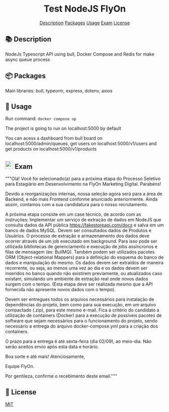<h1 align="center">Test NodeJS FlyOn</h1>

<div align="center">
<a href="#description">Description</a>
<a href="#packages">Packages</a>
<a href="#usage">Usage</a>
<a href="#exam">Exam</a>
<a href="#license">License</a>
</div>

<h2 id="description">📚 Description</h2>
NodeJs Typescript API using bull, Docker Compose and Redis for make async queue process

<h2 id="packages">📦 Packages</h2>
Main libraries: bull, typeorm, express, dotenv, axios

<h2 id="usage">🚀 Usage</h2>

Run command: `docker compose up`

The project is going to run on localhost:5000 by default

You can acess a dashboard from bull board on localhost:5000/admin/queues, get users on localhost:5000/v1/users and get products on localhost:5000/v1/products

<h2 id="exam"><img src="https://www.webfx.com/wp-content/themes/fx/assets/img/tools/emoji-cheat-sheet/graphics/emojis/memo.png" width="25"/> Exam</h2>

<p>"""Olá! Você foi selecionado(a) para a próxima etapa do Processo Seletivo para Estagiário em Desenvolvimento na FlyOn Marketing Digital. Parabéns!

Devido a reorganizações internas, nossa seleção agora será para a área de Backend, e não mais Frontend conforme anunciado anteriormente. Ainda assim, contamos com a sua candidatura para o nosso recrutamento.

A próxima etapa consiste em um case técnico, de acordo com as instruções:
Implementar um serviço de extração de dados em NodeJS que consulta dados da API pública https://fakestoreapi.com/docs e salva em um banco de dados MySQL. Devem ser consultados dados de Produtos e Usuários.
O processo de extração e armazenamento dos dados deve ocorrer através de um job executado em background. Para isso pode ser utilizada bibliotecas de gerenciamento e execução de jobs assíncronos e filas de mensagem (ex: BullMQ).
Também podem ser utilizados pacotes ORM (Object-relational Mappers) para a definição do esquema do banco de dados e manipulação do mesmo.
Os dados devem ser extraídos de maneira recorrente, ou seja, ao menos uma vez ao dia e os dados devem ser inseridos no banco quando não existirem previamente, ou atualizados caso existam, simulando um ambiente de extração real onde novos dados surgem com o tempo. (Esta etapa deve ser realizada mesmo que a API fornecida não apresente novos dados com o tempo).

Devem ser entregues todos os arquivos necessários para instalação de dependências do projeto, bem como para sua execução, em um arquivo compactado (.zip), para este mesmo e-mail. Fica a critério do candidato a utilização de containers (Docker) para a execução de possíveis pacotes de software que sejam necessários para o funcionamento do projeto, sendo necessário a entrega do arquivo docker-compose.yml para a criação dos containers.

O prazo para a entrega é até sexta-feira (dia 02/09), ao meio-dia. Não serão aceitos envio após esta data e horário.

Boa sorte e até mais!
Atenciosamente,

Equipe FlyOn.

Por gentileza, confirme o recebimento deste email."""</p>

<h2 id="license">🚀 License</h2>

[MIT](https://choosealicense.com/licenses/mit/)

